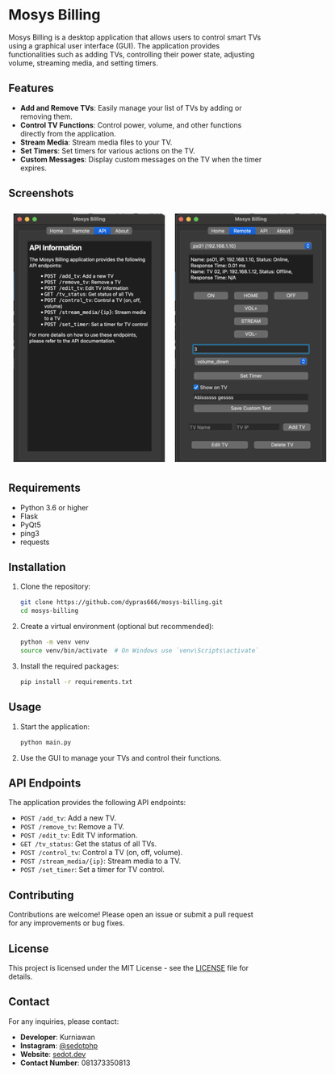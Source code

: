 # Mosys Billing

Mosys Billing is a desktop application that allows users to control smart TVs using a graphical user interface (GUI). The application provides functionalities such as adding TVs, controlling their power state, adjusting volume, streaming media, and setting timers.

## Features

- **Add and Remove TVs**: Easily manage your list of TVs by adding or removing them.
- **Control TV Functions**: Control power, volume, and other functions directly from the application.
- **Stream Media**: Stream media files to your TV.
- **Set Timers**: Set timers for various actions on the TV.
- **Custom Messages**: Display custom messages on the TV when the timer expires.

## Screenshots
<div style="display: flex; justify-content: space-around;">
    <img src="home.png" alt="Home Screen" width="300" style="margin: 10px;" />
    <img src="remote.png" alt="Remote Control Screen" width="300" style="margin: 10px;" />
</div>

## Requirements

- Python 3.6 or higher
- Flask
- PyQt5
- ping3
- requests

## Installation

1. Clone the repository:

   ```bash
   git clone https://github.com/dypras666/mosys-billing.git
   cd mosys-billing
   ```

2. Create a virtual environment (optional but recommended):

   ```bash
   python -m venv venv
   source venv/bin/activate  # On Windows use `venv\Scripts\activate`
   ```

3. Install the required packages:

   ```bash
   pip install -r requirements.txt
   ```

## Usage

1. Start the application:

   ```bash
   python main.py
   ```

2. Use the GUI to manage your TVs and control their functions.

## API Endpoints

The application provides the following API endpoints:

- `POST /add_tv`: Add a new TV.
- `POST /remove_tv`: Remove a TV.
- `POST /edit_tv`: Edit TV information.
- `GET /tv_status`: Get the status of all TVs.
- `POST /control_tv`: Control a TV (on, off, volume).
- `POST /stream_media/{ip}`: Stream media to a TV.
- `POST /set_timer`: Set a timer for TV control.

## Contributing

Contributions are welcome! Please open an issue or submit a pull request for any improvements or bug fixes.

## License

This project is licensed under the MIT License - see the [LICENSE](LICENSE) file for details.

## Contact

For any inquiries, please contact:

- **Developer**: Kurniawan
- **Instagram**: [@sedotphp](https://instagram.com/sedotphp)
- **Website**: [sedot.dev](https://sedot.dev)
- **Contact Number**: 081373350813
```
